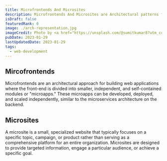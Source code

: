 ```yaml
---
title: Microfrontends And Microsites
description: Microfrontends And Microsites are Architectural patterns for building front-end application
isDraft: false
featuredRank: 0
image: ./arch-representation.jpg
imageCredit: Photo by <a href="https://unsplash.com/@sumitkumar8?utm_content=creditCopyText&utm_medium=referral&utm_source=unsplash">sumit kumar</a> on <a href="https://unsplash.com/photos/a-very-old-building-with-a-lot-of-windows-1SeKKdCLPXg?utm_content=creditCopyText&utm_medium=referral&utm_source=unsplash">Unsplash</a>
pubDate: 2023-01-29
lastUpdatedDate: 2023-01-29
tags:
  - web-development
---
```


## Mircofrontends

Microfrontends are an architectural approach for building web applications where the front-end is divided into smaller, independent, and self-contained modules or "microapps." These microapps can be developed, deployed, and scaled independently, similar to the microservices architecture on the backend.

## Microsites

A microsite is a small, specialized website that typically focuses on a specific topic, campaign, or product rather than serving as a comprehensive platform for an entire organization. Microsites are designed to provide targeted information, engage a particular audience, or achieve a specific goal.
